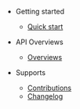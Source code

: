 - Getting started

    - [Quick start](quickstart.md)
    
- API Overviews

    - [Overviews](overview.md)

- Supports
  
    - [Contributions](contributors.md)
    - [Changelog](changelog.md)
